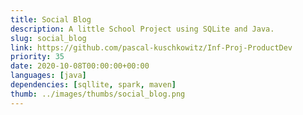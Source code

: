 ```yaml
---
title: Social Blog
description: A little School Project using SQLite and Java.
slug: social_blog
link: https://github.com/pascal-kuschkowitz/Inf-Proj-ProductDev
priority: 35
date: 2020-10-08T00:00:00+00:00
languages: [java]
dependencies: [sqllite, spark, maven]
thumb: ../images/thumbs/social_blog.png
---
```


